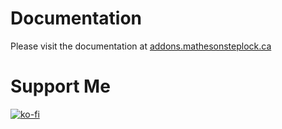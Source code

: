 # Documentation

Please visit the documentation at [addons.mathesonsteplock.ca](https://addons.mathesonsteplock.ca/docs/addons/remote-backup/basic-config)

# Support Me

[![ko-fi](https://ko-fi.com/img/githubbutton_sm.svg)](https://ko-fi.com/mathesonsteplock)
